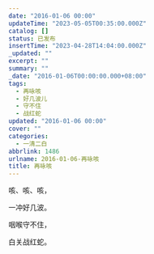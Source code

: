```yaml
---
date: "2016-01-06 00:00"
updateTime: "2023-05-05T00:35:00.000Z"
catalog: []
status: 已发布
insertTime: "2023-04-28T14:04:00.000Z"
_updated: ""
excerpt: ""
summary: ""
_date: "2016-01-06T00:00:00.000+08:00"
tags:
  - 再咏咳
  - 好几波儿
  - 守不住
  - 战红蛇
updated: "2016-01-06 00:00"
cover: ""
categories:
  - 一清二白
abbrlink: 1486
urlname: 2016-01-06-再咏咳
title: 再咏咳
---
```


咳、咳、咳，

一冲好几波。

咽喉守不住，

白关战红蛇。
